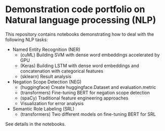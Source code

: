 # Demonstration code portfolio on Natural language processing (NLP)

This repository contains notebooks demonstrating how to deal with the following NLP tasks:

* Named Entity Recognition (NER)
  - (cuML) Building SVM with dense word embeddings accelerated by GPU
  - (Keras) Building LSTM with dense word embeddings and concatenation with categorical features
  - (sklearn) Result analysis
* Negation Scope Detection (NEG)
  - (huggingface) Create huggingface.Dataset and evaluation.metric
  - (transformers) Fine-tuning BERT for negation scope detection
  - (spaCy) Traditional feature engineering approaches
  - Visualization for error analysis
* Semantic Role Labeling (SRL)
  - (transformers) Two different models on fine-tuning BERT for SRL
 
See details in the notebooks.
